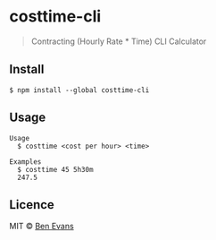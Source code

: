 # costtime-cli

> Contracting (Hourly Rate * Time) CLI Calculator

## Install

    $ npm install --global costtime-cli

## Usage

    Usage
      $ costtime <cost per hour> <time>

    Examples
      $ costtime 45 5h30m
      247.5
 
## Licence

MIT &copy; [Ben Evans](https://bencevans.io)

